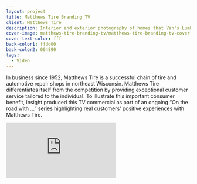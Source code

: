 ```yaml
---
layout: project
title: Matthews Tire Branding TV
client: Matthews Tire
description: Interior and exterior photography of homes that Van's Lumber has built.
cover-image: matthews-tire-branding-tv/matthews-tire-branding-tv-cover.jpg
cover-text-color: fff
back-color1: ffdd00
back-color2: 004890
tags:
  - Video
---
```


In business since 1952, Matthews Tire is a successful chain of tire and automotive repair shops in northeast Wisconsin. Matthews Tire differentiates itself from the competition by providing exceptional customer service tailored to the individual. To illustrate this important consumer benefit, Insight produced this TV commercial as part of an ongoing “On the road with …” series highlighting real customers’ positive experiences with Matthews Tire.

<iframe src="https://www.youtube.com/embed/NSaE0pMxMic" frameborder="0" allowfullscreen></iframe>
